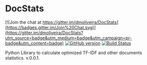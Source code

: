 # DocStats

[![Join the chat at https://gitter.im/dmoliveira/DocStats](https://badges.gitter.im/Join%20Chat.svg)](https://gitter.im/dmoliveira/DocStats?utm_source=badge&utm_medium=badge&utm_campaign=pr-badge&utm_content=badge)
[![GitHub version](https://badge.fury.io/gh/dmoliveira%2FDocStats.svg)](http://badge.fury.io/gh/dmoliveira%2FMy-Data-Science-Toolbox)
[![Build Status](https://travis-ci.org/dmoliveira/DocStats.svg)](https://travis-ci.org/dmoliveira/My-Data-Science-Toolbox)

Python Library to calculate optimized TF-IDF and other documents statistics. v.0.0.1.
